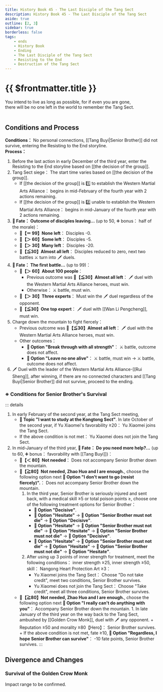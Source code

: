 ```yaml
---
title: History Book 45 - The Last Disciple of the Tang Sect
description: History Book 45 - The Last Disciple of the Tang Sect
aside: true
outline: [2, 3]
sidebar: true
borderless: false
tags:
    - ends
    - History Book
    - Ending
    - The Last Disciple of the Tang Sect
    - Resisting to the End
    - Destruction of the Tang Sect
---
```


# {{ $frontmatter.title }}

<EndBackground no=45 title="The Last Disciple of the Tang Sect">
You intend to live as long as possible, for if even you are gone,<br>
there will be no one left in the world to remember the Tang Sect.<br>
<br>
<!-- Due to formatting, some blank lines are added here, please do not remove without reason -->
</EndBackground>

## Conditions and Process

<strong>Conditions：</strong> No personal connections, [[Tang Buyi|Senior Brother]] did not survive, entering the Resisting to the End storyline.<br>
**Process：**<br>

1. Before the last action in early December of the third year, enter the Resisting to the End storyline based on [[the decision of the group]].
2. Tang Sect siege： The start time varies based on [[the decision of the group]].
    - If [[the decision of the group]] is 1️⃣ to establish the Western Martial Arts Alliance： begins in mid\-February of the fourth year with 2 actions remaining.
    - If [[the decision of the group]] is 2️⃣ unable to establish the Western Martial Arts Alliance： begins in mid\-January of the fourth year with 2 actions remaining.
3. **🎲 Fate： Outcome of disciples leaving...** (up to 50, ➕ bonus： half of the morale)：
    - **🧾【＝ 99】None left**： Disciples \-0.
    - **🧾【＞ 60】Some left**： Disciples \-5.
    - **🧾【＞ 30】Many left**： Disciples \-20.
    - **🧾【≦30】Almost all left**： Disciples reduced to zero, next two battles ⚔️ turn into 🗡️ duels.
4. **🎲 Fate： The first battle...** (up to 99)：
    - **🧾【＞ 60】About 100 people**：
        - Previous outcome was **🧾【≦30】Almost all left**： 🗡️ duel with the Western Martial Arts Alliance heroes, must win.
        - Otherwise： ⚔️ battle, must win.
    - **🧾【＞ 30】Three experts**： Must win the 🗡️ duel regardless of the opponent.
    - **🧾【≦30】One top expert**： 🗡️ duel with [[Wan Li Pengcheng]], must win.
5. Charge down the mountain to fight fiercely：
    - Previous outcome was **🧾【≦30】Almost all left**： 🗡️ duel with the Western Martial Arts Alliance heroes, must win.
    - Other outcomes：
        - **📖 Option "Break through with all strength"**： ⚔️ battle, outcome does not affect.
        - **📖 Option "Leave no one alive"**： ⚔️ battle, must win → ⚔️ battle, outcome does not affect.
6. 🗡️ Duel with the leader of the Western Martial Arts Alliance\-[[Rui Sheng]], after winning, if there are no connected characters and [[Tang Buyi|Senior Brother]] did not survive, proceed to the ending.

### ※ Conditions for Senior Brother's Survival

::: details

1. In early February of the second year, at the Tang Sect meeting,
    - **📜 Topic "I want to study at the Kongtong Sect"**. In late October of the second year, if <Girl3Icon>Yu Xiaomei</Girl3Icon>'s favorability ≥20： <Girl3Icon>Yu Xiaomei</Girl3Icon> joins the Tang Sect.
    - If the above condition is not met： <Girl3Icon>Yu Xiaomei</Girl3Icon> does not join the Tang Sect.
2. In mid\-January of the third year, **🎲 Fate： Do you need more help?...** (up to 60, ➕ bonus： favorability with [[Tang Buyi]])：
    - **🧾【＜ 80】Not needed**： Does not accompany Senior Brother down the mountain.
    - **🧾【≧80】Not needed, Zhao Huo and I are enough.**, choose the following option next **📖 Option "I don't want to go (resist fiercely)".**： Does not accompany Senior Brother down the mountain.
        1. In the third year, Senior Brother is seriously injured and sent back, with a medical skill ≥5 or total poison points ≥, choose one of the following treatment options for Senior Brother：
            - **📖 Option "Decisive"**.
            - **📖 Option "Hesitate"** → **📖 Option "Senior Brother must not die"** → **📖 Option "Decisive"**.
            - **📖 Option "Hesitate"** → **📖 Option "Senior Brother must not die"** → **📖 Option "Hesitate"** → **📖 Option "Senior Brother must not die"** → **📖 Option "Decisive"**.
            - **📖 Option "Hesitate"** → **📖 Option "Senior Brother must not die"** → **📖 Option "Hesitate"** → **📖 Option "Senior Brother must not die"** → **📖 Option "Hesitate"**.
        2. After using up 3 points of inner strength for treatment, meet the following conditions： inner strength ≥25, inner strength ≥50, skill： Nangong Heart Protection Art ≥3：
            - <Girl3Icon>Yu Xiaomei</Girl3Icon> joins the Tang Sect： Choose "Do not take credit", meet two conditions, Senior Brother survives.
            - <Girl3Icon>Yu Xiaomei</Girl3Icon> does not join the Tang Sect： Choose "Take credit", meet all three conditions, Senior Brother survives.
    - **🧾【≧80】Not needed, Zhao Huo and I are enough.**, choose the following option next **📖 Option "I really can't do anything with you"**： Accompany Senior Brother down the mountain. 1. In late January of the third year on the way back to the Tang Sect, ambushed by [[Golden Crow Monk]], duel with 🗡️ any opponent. + Reputation ≥50 and morality ≥80【Hero】： Senior Brother survives. + If the above condition is not met, fate ≥10, **📖 Option "Regardless, I hope Senior Brother can survive"**： \-10 fate points, Senior Brother survives.
      :::

## Divergence and Changes

### Survival of the Golden Crow Monk

Impact range to be confirmed.
